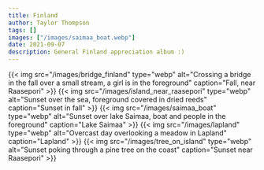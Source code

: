 ```yaml
---
title: Finland
author: Taylor Thompson
tags: []
images: ["/images/saimaa_boat.webp"]
date: 2021-09-07
description: General Finland appreciation album :)
---
```

{{< img src="/images/bridge_finland" type="webp" alt="Crossing a bridge in the fall over a small stream, a girl is in the foreground" caption="Fall, near Raasepori" >}}
{{< img src="/images/island_near_raasepori" type="webp" alt="Sunset over the sea, foreground covered in dried reeds" caption="Sunset in fall" >}}
{{< img src="/images/saimaa_boat" type="webp" alt="Sunset over lake Saimaa, boat and people in the foreground" caption="Lake Saimaa" >}}
{{< img src="/images/lapland" type="webp" alt="Overcast day overlooking a meadow in Lapland" caption="Lapland" >}}
{{< img src="/images/tree_on_island" type="webp" alt="Sunset poking through a pine tree on the coast" caption="Sunset near Raasepori" >}}

